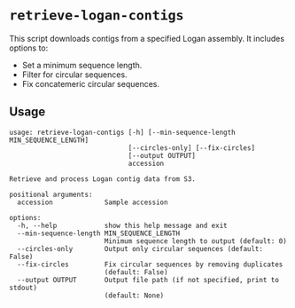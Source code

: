 # `retrieve-logan-contigs`

This script downloads contigs from a specified Logan assembly. It includes options to:

- Set a minimum sequence length.
- Filter for circular sequences.
- Fix concatemeric circular sequences.

## Usage

```
usage: retrieve-logan-contigs [-h] [--min-sequence-length MIN_SEQUENCE_LENGTH]
                              [--circles-only] [--fix-circles]
                              [--output OUTPUT]
                              accession

Retrieve and process Logan contig data from S3.

positional arguments:
  accession             Sample accession

options:
  -h, --help            show this help message and exit
  --min-sequence-length MIN_SEQUENCE_LENGTH
                        Minimum sequence length to output (default: 0)
  --circles-only        Output only circular sequences (default: False)
  --fix-circles         Fix circular sequences by removing duplicates
                        (default: False)
  --output OUTPUT       Output file path (if not specified, print to stdout)
                        (default: None)
```